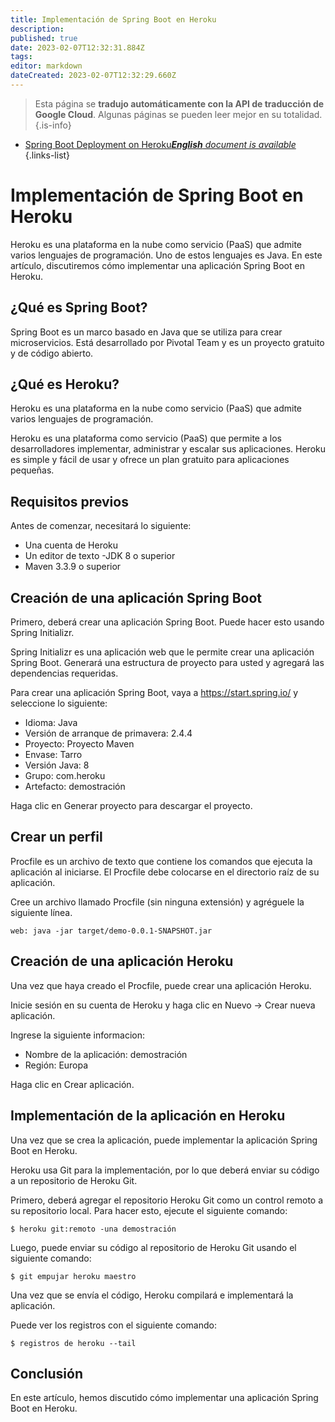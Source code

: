 ```yaml
---
title: Implementación de Spring Boot en Heroku
description: 
published: true
date: 2023-02-07T12:32:31.884Z
tags: 
editor: markdown
dateCreated: 2023-02-07T12:32:29.660Z
---
```


> Esta página se **tradujo automáticamente con la API de traducción de Google Cloud**.
Algunas páginas se pueden leer mejor en su totalidad.{.is-info}



- [Spring Boot Deployment on Heroku***English** document is available*](/en/Knowledge-base/Spring-Boot/spring-boot-deployment-on-heroku)
{.links-list}


# Implementación de Spring Boot en Heroku

Heroku es una plataforma en la nube como servicio (PaaS) que admite varios lenguajes de programación. Uno de estos lenguajes es Java. En este artículo, discutiremos cómo implementar una aplicación Spring Boot en Heroku.

## ¿Qué es Spring Boot?

Spring Boot es un marco basado en Java que se utiliza para crear microservicios. Está desarrollado por Pivotal Team y es un proyecto gratuito y de código abierto.

## ¿Qué es Heroku?

Heroku es una plataforma en la nube como servicio (PaaS) que admite varios lenguajes de programación.

Heroku es una plataforma como servicio (PaaS) que permite a los desarrolladores implementar, administrar y escalar sus aplicaciones. Heroku es simple y fácil de usar y ofrece un plan gratuito para aplicaciones pequeñas.

## Requisitos previos

Antes de comenzar, necesitará lo siguiente:

- Una cuenta de Heroku
- Un editor de texto
-JDK 8 o superior
- Maven 3.3.9 o superior

## Creación de una aplicación Spring Boot

Primero, deberá crear una aplicación Spring Boot. Puede hacer esto usando Spring Initializr.

Spring Initializr es una aplicación web que le permite crear una aplicación Spring Boot. Generará una estructura de proyecto para usted y agregará las dependencias requeridas.

Para crear una aplicación Spring Boot, vaya a https://start.spring.io/ y seleccione lo siguiente:

- Idioma: Java
- Versión de arranque de primavera: 2.4.4
- Proyecto: Proyecto Maven
- Envase: Tarro
- Versión Java: 8
- Grupo: com.heroku
- Artefacto: demostración

Haga clic en Generar proyecto para descargar el proyecto.

## Crear un perfil

Procfile es un archivo de texto que contiene los comandos que ejecuta la aplicación al iniciarse. El Procfile debe colocarse en el directorio raíz de su aplicación.

Cree un archivo llamado Procfile (sin ninguna extensión) y agréguele la siguiente línea.

    web: java -jar target/demo-0.0.1-SNAPSHOT.jar

## Creación de una aplicación Heroku

Una vez que haya creado el Procfile, puede crear una aplicación Heroku.

Inicie sesión en su cuenta de Heroku y haga clic en Nuevo -> Crear nueva aplicación.

Ingrese la siguiente informacion:

- Nombre de la aplicación: demostración
- Región: Europa

Haga clic en Crear aplicación.

## Implementación de la aplicación en Heroku

Una vez que se crea la aplicación, puede implementar la aplicación Spring Boot en Heroku.

Heroku usa Git para la implementación, por lo que deberá enviar su código a un repositorio de Heroku Git.

Primero, deberá agregar el repositorio Heroku Git como un control remoto a su repositorio local. Para hacer esto, ejecute el siguiente comando:

    $ heroku git:remoto -una demostración

Luego, puede enviar su código al repositorio de Heroku Git usando el siguiente comando:

    $ git empujar heroku maestro

Una vez que se envía el código, Heroku compilará e implementará la aplicación.

Puede ver los registros con el siguiente comando:

    $ registros de heroku --tail

## Conclusión

En este artículo, hemos discutido cómo implementar una aplicación Spring Boot en Heroku.